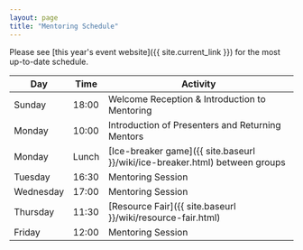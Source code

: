 ```yaml
---
layout: page
title: "Mentoring Schedule"
---
```


Please see [this year's event website]({{ site.current_link }}) for the most up-to-date schedule.

| Day       | Time  | Activity                                                                          |
|-----------|-------|-----------------------------------------------------------------------------------|
| Sunday    | 18:00 | Welcome Reception & Introduction to Mentoring                                     |
| Monday    | 10:00 | Introduction of Presenters and Returning Mentors                                  |
| Monday    | Lunch | [Ice-breaker game]({{ site.baseurl }}/wiki/ice-breaker.html) between groups |
| Tuesday   | 16:30 | Mentoring Session                                                                 |
| Wednesday | 17:00 | Mentoring Session                                                                 |
| Thursday  | 11:30 | [Resource Fair]({{ site.baseurl }}/wiki/resource-fair.html)                       |
| Friday    | 12:00 | Mentoring Session                                                                 |
